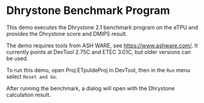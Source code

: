 # Dhrystone Benchmark Program

This demo executes the Dhrystone 2.1 benchmark program on the eTPU and provides the Dhrystone score and DMIPS result.

The demo requires tools from ASH WARE, see https://www.ashware.com/.  It currently points at DevTool 2.75C and ETEC 3.01C, but older versions can be used.

To run this demo, open Proj.ETpuIdeProj in DevTool, then in the `Run` menu select `Reset and Go`.

After running the benchmark, a dialog will open with the Dhrystone calculation result.
